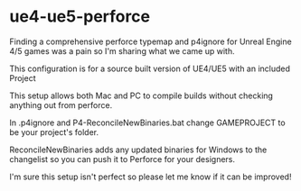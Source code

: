 # ue4-ue5-perforce

Finding a comprehensive perforce typemap and p4ignore for Unreal Engine 4/5 games was a pain so I'm sharing what we came up with.

This configuration is for a source built version of UE4/UE5 with an included Project

This setup allows both Mac and PC to compile builds without checking anything out from perforce.

In .p4ignore and P4-ReconcileNewBinaries.bat change GAMEPROJECT to be your project's folder.

ReconcileNewBinaries adds any updated binaries for Windows to the changelist so you can push it to Perforce for your designers.

I'm sure this setup isn't perfect so please let me know if it can be improved!
